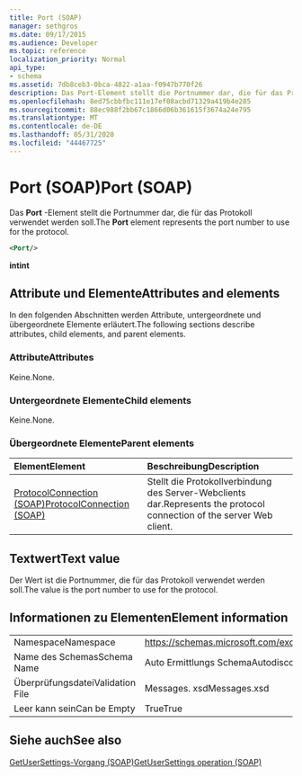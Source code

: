 ```yaml
---
title: Port (SOAP)
manager: sethgros
ms.date: 09/17/2015
ms.audience: Developer
ms.topic: reference
localization_priority: Normal
api_type:
- schema
ms.assetid: 7db8ceb3-0bca-4822-a1aa-f0947b770f26
description: Das Port-Element stellt die Portnummer dar, die für das Protokoll verwendet werden soll.
ms.openlocfilehash: 8ed75cbbfbc111e17ef08acbd71329a419b4e285
ms.sourcegitcommit: 88ec988f2bb67c1866d06b361615f3674a24e795
ms.translationtype: MT
ms.contentlocale: de-DE
ms.lasthandoff: 05/31/2020
ms.locfileid: "44467725"
---
```

# <a name="port-soap"></a><span data-ttu-id="77b9e-103">Port (SOAP)</span><span class="sxs-lookup"><span data-stu-id="77b9e-103">Port (SOAP)</span></span>

<span data-ttu-id="77b9e-104">Das **Port** -Element stellt die Portnummer dar, die für das Protokoll verwendet werden soll.</span><span class="sxs-lookup"><span data-stu-id="77b9e-104">The **Port** element represents the port number to use for the protocol.</span></span> 
  
```XML
<Port/>
```

 <span data-ttu-id="77b9e-105">**int**</span><span class="sxs-lookup"><span data-stu-id="77b9e-105">**int**</span></span>
## <a name="attributes-and-elements"></a><span data-ttu-id="77b9e-106">Attribute und Elemente</span><span class="sxs-lookup"><span data-stu-id="77b9e-106">Attributes and elements</span></span>

<span data-ttu-id="77b9e-107">In den folgenden Abschnitten werden Attribute, untergeordnete und übergeordnete Elemente erläutert.</span><span class="sxs-lookup"><span data-stu-id="77b9e-107">The following sections describe attributes, child elements, and parent elements.</span></span>
  
### <a name="attributes"></a><span data-ttu-id="77b9e-108">Attribute</span><span class="sxs-lookup"><span data-stu-id="77b9e-108">Attributes</span></span>

<span data-ttu-id="77b9e-109">Keine.</span><span class="sxs-lookup"><span data-stu-id="77b9e-109">None.</span></span>
  
### <a name="child-elements"></a><span data-ttu-id="77b9e-110">Untergeordnete Elemente</span><span class="sxs-lookup"><span data-stu-id="77b9e-110">Child elements</span></span>

<span data-ttu-id="77b9e-111">Keine.</span><span class="sxs-lookup"><span data-stu-id="77b9e-111">None.</span></span>
  
### <a name="parent-elements"></a><span data-ttu-id="77b9e-112">Übergeordnete Elemente</span><span class="sxs-lookup"><span data-stu-id="77b9e-112">Parent elements</span></span>

|<span data-ttu-id="77b9e-113">**Element**</span><span class="sxs-lookup"><span data-stu-id="77b9e-113">**Element**</span></span>|<span data-ttu-id="77b9e-114">**Beschreibung**</span><span class="sxs-lookup"><span data-stu-id="77b9e-114">**Description**</span></span>|
|:-----|:-----|
|[<span data-ttu-id="77b9e-115">ProtocolConnection (SOAP)</span><span class="sxs-lookup"><span data-stu-id="77b9e-115">ProtocolConnection (SOAP)</span></span>](protocolconnection-soap.md) <br/> |<span data-ttu-id="77b9e-116">Stellt die Protokollverbindung des Server-Webclients dar.</span><span class="sxs-lookup"><span data-stu-id="77b9e-116">Represents the protocol connection of the server Web client.</span></span>  <br/> |
   
## <a name="text-value"></a><span data-ttu-id="77b9e-117">Textwert</span><span class="sxs-lookup"><span data-stu-id="77b9e-117">Text value</span></span>

<span data-ttu-id="77b9e-118">Der Wert ist die Portnummer, die für das Protokoll verwendet werden soll.</span><span class="sxs-lookup"><span data-stu-id="77b9e-118">The value is the port number to use for the protocol.</span></span>
  
## <a name="element-information"></a><span data-ttu-id="77b9e-119">Informationen zu Elementen</span><span class="sxs-lookup"><span data-stu-id="77b9e-119">Element information</span></span>

|||
|:-----|:-----|
|<span data-ttu-id="77b9e-120">Namespace</span><span class="sxs-lookup"><span data-stu-id="77b9e-120">Namespace</span></span>  <br/> |https://schemas.microsoft.com/exchange/2010/Autodiscover  <br/> |
|<span data-ttu-id="77b9e-121">Name des Schemas</span><span class="sxs-lookup"><span data-stu-id="77b9e-121">Schema Name</span></span>  <br/> |<span data-ttu-id="77b9e-122">Auto Ermittlungs Schema</span><span class="sxs-lookup"><span data-stu-id="77b9e-122">Autodiscover schema</span></span>  <br/> |
|<span data-ttu-id="77b9e-123">Überprüfungsdatei</span><span class="sxs-lookup"><span data-stu-id="77b9e-123">Validation File</span></span>  <br/> |<span data-ttu-id="77b9e-124">Messages. xsd</span><span class="sxs-lookup"><span data-stu-id="77b9e-124">Messages.xsd</span></span>  <br/> |
|<span data-ttu-id="77b9e-125">Leer kann sein</span><span class="sxs-lookup"><span data-stu-id="77b9e-125">Can be Empty</span></span>  <br/> |<span data-ttu-id="77b9e-126">True</span><span class="sxs-lookup"><span data-stu-id="77b9e-126">True</span></span>  <br/> |
   
## <a name="see-also"></a><span data-ttu-id="77b9e-127">Siehe auch</span><span class="sxs-lookup"><span data-stu-id="77b9e-127">See also</span></span>



[<span data-ttu-id="77b9e-128">GetUserSettings-Vorgang (SOAP)</span><span class="sxs-lookup"><span data-stu-id="77b9e-128">GetUserSettings operation (SOAP)</span></span>](getusersettings-operation-soap.md)

